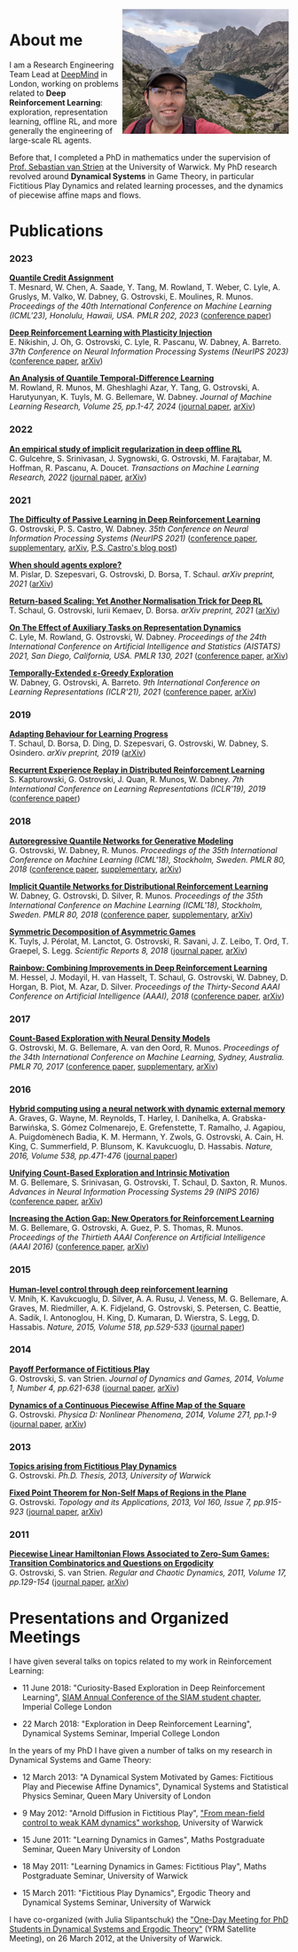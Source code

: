 
<img src="data/me.jpg" alt="Me" width="300" height="225" align="right">

# About me

I am a Research Engineering Team Lead at [DeepMind](http://deepmind.com/) in London,
working on problems related to **Deep Reinforcement Learning**:
exploration, representation learning, offline RL, and more generally
the engineering of large-scale RL agents.

Before that, I completed a PhD in mathematics under the supervision of
[Prof. Sebastian van Strien](https://www.ma.imperial.ac.uk/~svanstri/) at the University of Warwick.
My PhD research revolved around **Dynamical Systems** in Game Theory, in particular
Fictitious Play Dynamics and related learning processes, and the dynamics of piecewise affine maps and flows.


# Publications


### 2023

**[Quantile Credit Assignment](https://openreview.net/pdf?id=4yoLVter71)** <br>
T. Mesnard, W. Chen, A. Saade, Y. Tang, M. Rowland, T. Weber, C. Lyle, A. Gruslys, M. Valko, W. Dabney,
G. Ostrovski, E. Moulines, R. Munos.
*Proceedings of the 40th International Conference on Machine Learning (ICML'23), Honolulu, Hawaii, USA. PMLR 202, 2023*
([conference paper](https://openreview.net/pdf?id=4yoLVter71))


**[Deep Reinforcement Learning with Plasticity Injection](https://proceedings.neurips.cc/paper_files/paper/2023/file/75101364dc3aa7772d27528ea504472b-Paper-Conference.pdf)** <br>
E. Nikishin, J. Oh, G. Ostrovski, C. Lyle, R. Pascanu, W. Dabney, A. Barreto.
*37th Conference on Neural Information Processing Systems (NeurIPS 2023)*
([conference paper](https://proceedings.neurips.cc/paper_files/paper/2023/file/75101364dc3aa7772d27528ea504472b-Paper-Conference.pdf), [arXiv](https://arxiv.org/abs/2305.15555))

**[An Analysis of Quantile Temporal-Difference Learning](https://jmlr.org/papers/volume25/23-0154/23-0154.pdf)** <br>
M. Rowland, R. Munos, M. Gheshlaghi Azar, Y. Tang, G. Ostrovski, A. Harutyunyan, K. Tuyls, M. G. Bellemare, W. Dabney.
*Journal of Machine Learning Research, Volume 25, pp.1-47, 2024*
([journal paper](https://jmlr.org/papers/v25/23-0154.html),
 [arXiv](https://arxiv.org/abs/2301.04462))


### 2022

**[An empirical study of implicit regularization in deep offline RL](https://openreview.net/pdf?id=HFfJWx60IT)** <br>
C. Gulcehre, S. Srinivasan, J. Sygnowski, G. Ostrovski, M. Farajtabar, M. Hoffman, R. Pascanu, A. Doucet.
*Transactions on Machine Learning Research, 2022*
([journal paper](https://openreview.net/pdf?id=HFfJWx60IT),
 [arXiv](https://arxiv.org/abs/2207.02099))


### 2021

**[The Difficulty of Passive Learning in Deep Reinforcement
Learning](https://proceedings.neurips.cc/paper/2021/file/c3e0c62ee91db8dc7382bde7419bb573-Paper.pdf)** <br>
G. Ostrovski, P. S. Castro, W. Dabney.
*35th Conference on Neural Information Processing Systems (NeurIPS 2021)*
([conference paper](https://proceedings.neurips.cc/paper/2021/file/c3e0c62ee91db8dc7382bde7419bb573-Paper.pdf),
 [supplementary](https://proceedings.neurips.cc/paper/2021/file/c3e0c62ee91db8dc7382bde7419bb573-Supplemental.pdf),
 [arXiv](https://arxiv.org/abs/2110.14020),
 [P.S. Castro's blog post](https://psc-g.github.io/posts/research/rl/tandem/))

**[When should agents explore?](https://arxiv.org/pdf/2108.11811.pdf)** <br>
M. Pislar, D. Szepesvari, G. Ostrovski, D. Borsa, T. Schaul.
*arXiv preprint, 2021*
([arXiv](https://arxiv.org/abs/2108.11811))

**[Return-based Scaling: Yet Another Normalisation Trick for Deep RL](https://arxiv.org/pdf/2105.05347.pdf)** <br>
T. Schaul, G. Ostrovski, Iurii Kemaev, D. Borsa.
*arXiv preprint, 2021*
([arXiv](https://arxiv.org/abs/2105.05347))

**[On The Effect of Auxiliary Tasks on Representation Dynamics](http://proceedings.mlr.press/v130/lyle21a/lyle21a.pdf)** <br>
C. Lyle, M. Rowland, G. Ostrovski, W. Dabney.
*Proceedings of the 24th International Conference on Artificial Intelligence and Statistics (AISTATS) 2021, San Diego, California, USA. PMLR 130, 2021*
([conference paper](http://proceedings.mlr.press/v130/lyle21a/lyle21a.pdf),
 [arXiv](https://arxiv.org/abs/2102.13089))

**[Temporally-Extended ε-Greedy Exploration](https://openreview.net/pdf?id=ONBPHFZ7zG4)** <br>
W. Dabney, G. Ostrovski, A. Barreto.
*9th International Conference on Learning Representations (ICLR'21), 2021*
([conference paper](https://openreview.net/pdf?id=ONBPHFZ7zG4),
 [arXiv](https://arxiv.org/abs/2006.01782))


### 2019

**[Adapting Behaviour for Learning Progress](https://arxiv.org/abs/1912.06910)** <br>
T. Schaul, D. Borsa, D. Ding, D. Szepesvari, G. Ostrovski, W. Dabney, S. Osindero.
*arXiv preprint, 2019*
([arXiv](https://arxiv.org/abs/1912.06910))

**[Recurrent Experience Replay in Distributed Reinforcement Learning](https://openreview.net/pdf?id=r1lyTjAqYX)** <br>
S. Kapturowski, G. Ostrovski, J. Quan, R. Munos, W. Dabney.
*7th International Conference on Learning Representations (ICLR'19), 2019*
([conference paper](https://openreview.net/pdf?id=r1lyTjAqYX))


### 2018

**[Autoregressive Quantile Networks for Generative Modeling](https://arxiv.org/pdf/1806.05575.pdf)** <br>
G. Ostrovski, W. Dabney, R. Munos.
*Proceedings of the 35th International Conference on Machine Learning (ICML'18), Stockholm, Sweden. PMLR 80, 2018*
([conference paper](http://proceedings.mlr.press/v80/ostrovski18a/ostrovski18a.pdf),
 [supplementary](http://proceedings.mlr.press/v80/ostrovski18a/ostrovski18a-supp.pdf),
 [arXiv](https://arxiv.org/abs/1806.05575))

**[Implicit Quantile Networks for Distributional Reinforcement Learning](https://arxiv.org/pdf/1806.06923.pdf)** <br>
W. Dabney, G. Ostrovski, D. Silver, R. Munos.
*Proceedings of the 35th International Conference on Machine Learning (ICML'18), Stockholm, Sweden. PMLR 80, 2018*
([conference paper](http://proceedings.mlr.press/v80/dabney18a/dabney18a.pdf),
 [supplementary](http://proceedings.mlr.press/v80/dabney18a/dabney18a-supp.pdf),
 [arXiv](https://arxiv.org/abs/1806.06923))

**[Symmetric Decomposition of Asymmetric Games](https://www.nature.com/articles/s41598-018-19194-4.pdf)** <br>
K. Tuyls, J. Pérolat, M. Lanctot, G. Ostrovski, R. Savani, J. Z. Leibo, T. Ord, T. Graepel, S. Legg.
*Scientific Reports 8, 2018*
([journal paper](https://www.nature.com/articles/s41598-018-19194-4),
 [arXiv](https://arxiv.org/abs/1711.05074))

**[Rainbow: Combining Improvements in Deep Reinforcement Learning](https://arxiv.org/pdf/1710.02298.pdf)** <br>
M. Hessel, J. Modayil, H. van Hasselt, T. Schaul, G. Ostrovski, W. Dabney, D. Horgan, B. Piot, M. Azar, D. Silver.
*Proceedings of the Thirty-Second AAAI Conference on Artificial Intelligence (AAAI), 2018*
([conference paper](http://aaai.org/ocs/index.php/AAAI/AAAI18/paper/view/17204/16680),
 [arXiv](https://arxiv.org/abs/1710.02298))


### 2017

**[Count-Based Exploration with Neural Density Models](https://arxiv.org/pdf/1703.01310.pdf)** <br>
G. Ostrovski, M. G. Bellemare, A. van den Oord, R. Munos.
*Proceedings of the 34th International Conference on Machine Learning, Sydney, Australia. PMLR 70, 2017*
([conference paper](http://proceedings.mlr.press/v70/ostrovski17a/ostrovski17a.pdf),
 [supplementary](http://proceedings.mlr.press/v70/ostrovski17a/ostrovski17a-supp.pdf),
 [arXiv](https://arxiv.org/abs/1703.01310))


### 2016

**[Hybrid computing using a neural network with dynamic external memory](https://www.nature.com/articles/nature20101.pdf)** <br>
A. Graves, G. Wayne, M. Reynolds, T. Harley, I. Danihelka, A. Grabska-Barwińska,
S. Gómez Colmenarejo, E. Grefenstette, T. Ramalho, J. Agapiou,
A. Puigdomènech Badia, K. M. Hermann, Y. Zwols, G. Ostrovski, A. Cain, H. King,
C. Summerfield, P. Blunsom, K. Kavukcuoglu, D. Hassabis.
*Nature, 2016, Volume 538, pp.471-476*
([journal paper](http://dx.doi.org/10.1038/nature20101))

**[Unifying Count-Based Exploration and Intrinsic Motivation](https://arxiv.org/pdf/1606.01868.pdf)** <br>
M. G. Bellemare, S. Srinivasan, G. Ostrovski, T. Schaul, D. Saxton, R. Munos.
*Advances in Neural Information Processing Systems 29 (NIPS 2016)*
([conference paper](http://papers.nips.cc/paper/6383-unifying-count-based-exploration-and-intrinsic-motivation.pdf),
 [arXiv](https://arxiv.org/abs/1606.01868))

**[Increasing the Action Gap: New Operators for Reinforcement Learning](https://arxiv.org/pdf/1512.04860.pdf)** <br>
M. G. Bellemare, G. Ostrovski, A. Guez, P. S. Thomas, R. Munos.
*Proceedings of the Thirtieth AAAI Conference on Artificial Intelligence (AAAI 2016)*
([conference paper](http://www.aaai.org/ocs/index.php/AAAI/AAAI16/paper/view/12428/11761),
 [arXiv](https://arxiv.org/abs/1512.04860))


### 2015

**[Human-level control through deep reinforcement learning](https://www.nature.com/articles/nature14236.pdf)** <br>
V. Mnih, K. Kavukcuoglu, D. Silver, A. A. Rusu, J. Veness, M. G. Bellemare,
A. Graves, M. Riedmiller, A. K. Fidjeland, G. Ostrovski, S. Petersen,
C. Beattie, A. Sadik, I. Antonoglou, H. King, D. Kumaran, D. Wierstra,
S. Legg, D. Hassabis.
*Nature, 2015, Volume 518, pp.529-533*
([journal paper](http://dx.doi.org/10.1038/nature14236))


### 2014

**[Payoff Performance of Fictitious Play](https://arxiv.org/pdf/1308.4049.pdf)** <br>
G. Ostrovski, S. van Strien.
*Journal of Dynamics and Games, 2014, Volume 1, Number 4, pp.621-638*
([journal paper](http://dx.doi.org/10.3934/jdg.2014.1.621),
 [arXiv](https://arxiv.org/abs/1308.4049))

**[Dynamics of a Continuous Piecewise Affine Map of the Square](https://arxiv.org/pdf/1305.4282.pdf)** <br>
G. Ostrovski.
*Physica D: Nonlinear Phenomena, 2014, Volume 271, pp.1-9*
([journal paper](http://www.sciencedirect.com/science/article/pii/S0167278913003436),
 [arXiv](https://arxiv.org/abs/1305.4282))


### 2013

**[Topics arising from Fictitious Play Dynamics](/data/thesis.pdf)** <br>
G. Ostrovski.
*Ph.D. Thesis, 2013, University of Warwick*

**[Fixed Point Theorem for Non-Self Maps of Regions in the Plane](https://arxiv.org/pdf/1112.3587.pdf)** <br>
G. Ostrovski.
*Topology and its Applications, 2013, Vol 160, Issue 7, pp.915-923*
([journal paper](http://dx.doi.org/10.1016/j.topol.2013.03.004),
 [arXiv](https://arxiv.org/abs/1112.3587))


### 2011

**[Piecewise Linear Hamiltonian Flows Associated to Zero-Sum Games:
Transition Combinatorics and Questions on Ergodicity](https://arxiv.org/pdf/1011.2018.pdf)** <br>
G. Ostrovski, S. van Strien.
*Regular and Chaotic Dynamics, 2011, Volume 17, pp.129-154*
([journal paper](http://dx.doi.org/10.1134/S1560354711010059),
 [arXiv](https://arxiv.org/abs/1011.2018))



# Presentations and Organized Meetings

I have given several talks on topics related to my work in Reinforcement Learning:

* 11 June 2018: "Curiosity-Based Exploration in Deep Reinforcement Learning",
[SIAM Annual Conference of the SIAM student chapter](http://imperialsiam.com/2018/05/19/siam-annual-conference-2018/),
Imperial College London

* 22 March 2018: "Exploration in Deep Reinforcement Learning",
Dynamical Systems Seminar, Imperial College London


In the years of my PhD I have given a number of talks on my research in
Dynamical Systems and Game Theory:

* 12 March 2013: "A Dynamical System Motivated by Games:
Fictitious Play and Piecewise Affine Dynamics",
Dynamical Systems and Statistical Physics Seminar, Queen Mary University of London

* 9 May 2012: "Arnold Diffusion in Fictitious Play",
["From mean-field control to weak KAM dynamics" workshop](http://www2.warwick.ac.uk/fac/sci/maths/research/events/2011-2012/wkd/),
University of Warwick

* 15 June 2011: "Learning Dynamics in Games", Maths Postgraduate Seminar, Queen Mary University of London

* 18 May 2011: "Learning Dynamics in Games: Fictitious Play", Maths Postgraduate Seminar, University of Warwick

* 15 March 2011: "Fictitious Play Dynamics", Ergodic Theory and Dynamical Systems Seminar, University of Warwick


I have co-organized (with Julia Slipantschuk) the
["One-Day Meeting for PhD Students in Dynamical Systems and Ergodic Theory"](http://www.maths.qmul.ac.uk/~juliasl/onedaydynamics.html)
(YRM Satellite Meeting), on 26 March 2012, at the University of Warwick.
